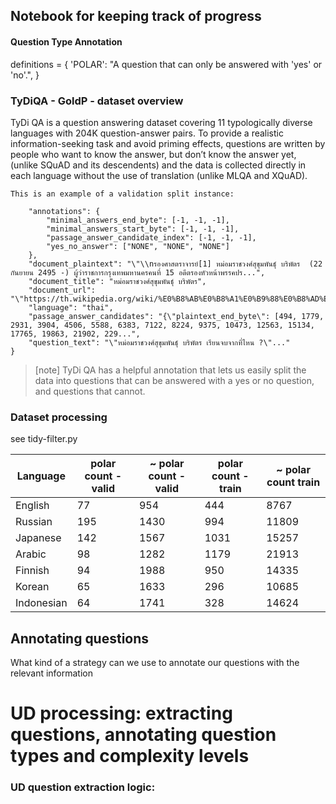 ## Notebook for keeping track of progress




#### Question Type Annotation

definitions = {
  'POLAR': "A question that can only be answered with 'yes' or 'no'.",
  }


### TyDiQA - GoldP - dataset overview

TyDi QA is a question answering dataset covering 11 typologically diverse languages with 204K question-answer pairs. To provide a realistic information-seeking task and avoid priming effects, questions are written by people who want to know the answer, but don’t know the answer yet, (unlike SQuAD and its descendents) and the data is collected directly in each language without the use of translation (unlike MLQA and XQuAD).

```
This is an example of a validation split instance:

    "annotations": {
        "minimal_answers_end_byte": [-1, -1, -1],
        "minimal_answers_start_byte": [-1, -1, -1],
        "passage_answer_candidate_index": [-1, -1, -1],
        "yes_no_answer": ["NONE", "NONE", "NONE"]
    },
    "document_plaintext": "\"\\nรองศาสตราจารย์[1] หม่อมราชวงศ์สุขุมพันธุ์ บริพัตร  (22 กันยายน 2495 -) ผู้ว่าราชการกรุงเทพมหานครคนที่ 15 อดีตรองหัวหน้าพรรคปร...",
    "document_title": "หม่อมราชวงศ์สุขุมพันธุ์ บริพัตร",
    "document_url": "\"https://th.wikipedia.org/wiki/%E0%B8%AB%E0%B8%A1%E0%B9%88%E0%B8%AD%E0%B8%A1%E0%B8%A3%E0%B8%B2%E0%B8%8A%E0%B8%A7%E0%B8%87%E0%B8%...",
    "language": "thai",
    "passage_answer_candidates": "{\"plaintext_end_byte\": [494, 1779, 2931, 3904, 4506, 5588, 6383, 7122, 8224, 9375, 10473, 12563, 15134, 17765, 19863, 21902, 229...",
    "question_text": "\"หม่อมราชวงศ์สุขุมพันธุ์ บริพัตร เรียนจบจากที่ไหน ?\"..."
}
```

>[note]
TyDi QA has a helpful annotation that lets us easily split the data into questions that can be answered with a yes or no question, and questions that cannot.



### Dataset processing
see tidy-filter.py







|Language | polar count - valid | ~ polar count - valid | polar count - train | ~ polar count train |
|-----|----|-----| ---| ----|
|English|77|954|444|8767|
|Russian|195|1430|994|11809|
|Japanese|142|1567|1031|15257|
|Arabic|98|1282|1179|21913|
|Finnish|94|1988|950|14335|
|Korean|65|1633|296|10685|
|Indonesian|64|1741|328|14624|




## Annotating questions

What kind of a strategy can we use to annotate our questions with the relevant information




# UD processing: extracting questions, annotating question types and complexity levels



### UD question extraction logic:
